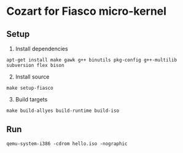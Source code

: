 # Cozart for Fiasco micro-kernel

## Setup

1. Install dependencies

`apt-get install make gawk g++ binutils pkg-config g++-multilib subversion flex bison`

2. Install source

`make setup-fiasco`

3. Build targets

`make build-allyes build-runtime build-iso`

## Run
`qemu-system-i386 -cdrom hello.iso -nographic`

